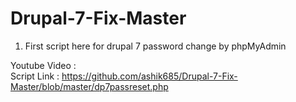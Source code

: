 # Drupal-7-Fix-Master


1. First script here for drupal 7 password change by phpMyAdmin

Youtube Video : <br/>
Script Link : https://github.com/ashik685/Drupal-7-Fix-Master/blob/master/dp7passreset.php
